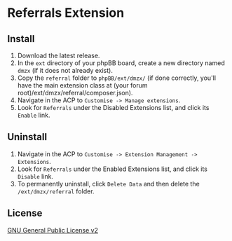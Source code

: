 # Referrals Extension

## Install
1. Download the latest release.
2. In the `ext` directory of your phpBB board, create a new directory named `dmzx` (if it does not already exist).
3. Copy the `referral` folder to `phpBB/ext/dmzx/` (if done correctly, you'll have the main extension class at (your forum root)/ext/dmzx/referral/composer.json).
4. Navigate in the ACP to `Customise -> Manage extensions`.
5. Look for `Referrals` under the Disabled Extensions list, and click its `Enable` link.

## Uninstall
1. Navigate in the ACP to `Customise -> Extension Management -> Extensions`.
2. Look for `Referrals` under the Enabled Extensions list, and click its `Disable` link.
3. To permanently uninstall, click `Delete Data` and then delete the `/ext/dmzx/referral` folder.

## License
[GNU General Public License v2](http://opensource.org/licenses/GPL-2.0)
